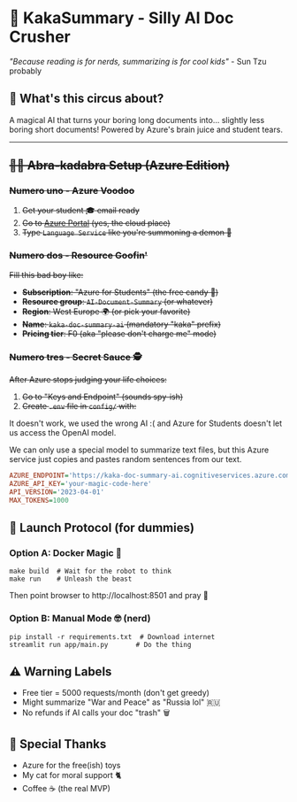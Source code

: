 # 🦄 KakaSummary - Silly AI Doc Crusher

*"Because reading is for nerds, summarizing is for cool kids"* - Sun Tzu probably

## 🎪 What's this circus about?
A magical AI that turns your boring long documents into... slightly less boring short documents! Powered by Azure's brain juice and student tears.

---

## ~~🧙‍♂️ Abra-kadabra Setup (Azure Edition)~~

### ~~Numero uno - Azure Voodoo~~
1. ~~Get your student 🎓 email ready~~
2. ~~Go to [Azure Portal](https://portal.azure.com) (yes, the cloud place)~~
3. ~~Type `Language Service` like you're summoning a demon 🔮~~

### ~~Numero dos - Resource Goofin'~~
~~Fill this bad boy like:~~
- ~~**Subscription**: "Azure for Students" (the free candy 🍭)~~
- ~~**Resource group**: `AI-Document-Summary` (or whatever)~~
- ~~**Region**: West Europe 🌍 (or pick your favorite)~~
- ~~**Name**: `kaka-doc-summary-ai` (mandatory "kaka" prefix)~~
- ~~**Pricing tier**: F0 (aka "please don't charge me" mode)~~

### ~~Numero tres - Secret Sauce 🕵️~~
~~After Azure stops judging your life choices:~~
1. ~~Go to "Keys and Endpoint" (sounds spy-ish)~~
2. ~~Create `.env` file in `config/` with:~~

It doesn't work, we used the wrong AI :( and Azure for Students doesn't let us access the OpenAI model.

We can only use a special model to summarize text files, but this Azure service just copies and pastes random sentences from our text. 
```ini
AZURE_ENDPOINT='https://kaka-doc-summary-ai.cognitiveservices.azure.com/'
AZURE_API_KEY='your-magic-code-here'
API_VERSION='2023-04-01'
MAX_TOKENS=1000
```

## 🚀 Launch Protocol (for dummies)
### Option A: Docker Magic 🐳
```
make build  # Wait for the robot to think
make run    # Unleash the beast
```
Then point browser to http://localhost:8501 and pray 🙏

### Option B: Manual Mode 🤓 (nerd)
```
pip install -r requirements.txt  # Download internet
streamlit run app/main.py       # Do the thing
```


## ⚠️ Warning Labels
- Free tier = 5000 requests/month (don't get greedy)
- Might summarize "War and Peace" as "Russia lol" 🇷🇺
- No refunds if AI calls your doc "trash" 🗑️

## 🎉 Special Thanks
- Azure for the free(ish) toys
- My cat for moral support 🐈
- Coffee ☕ (the real MVP)
